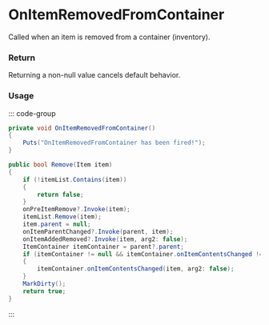 <Badge type="danger" text="Carbon Compatible"/><Badge type="warning" text="Oxide Compatible"/>
# OnItemRemovedFromContainer
Called when an item is removed from a container (inventory).
### Return
Returning a non-null value cancels default behavior.

### Usage
::: code-group
```csharp [Example]
private void OnItemRemovedFromContainer()
{
	Puts("OnItemRemovedFromContainer has been fired!");
}
```
```csharp [Source — Assembly-CSharp @ ItemContainer]
public bool Remove(Item item)
{
	if (!itemList.Contains(item))
	{
		return false;
	}
	onPreItemRemove?.Invoke(item);
	itemList.Remove(item);
	item.parent = null;
	onItemParentChanged?.Invoke(parent, item);
	onItemAddedRemoved?.Invoke(item, arg2: false);
	ItemContainer itemContainer = parent?.parent;
	if (itemContainer != null && itemContainer.onItemContentsChanged != null)
	{
		itemContainer.onItemContentsChanged(item, arg2: false);
	}
	MarkDirty();
	return true;
}

```
:::
